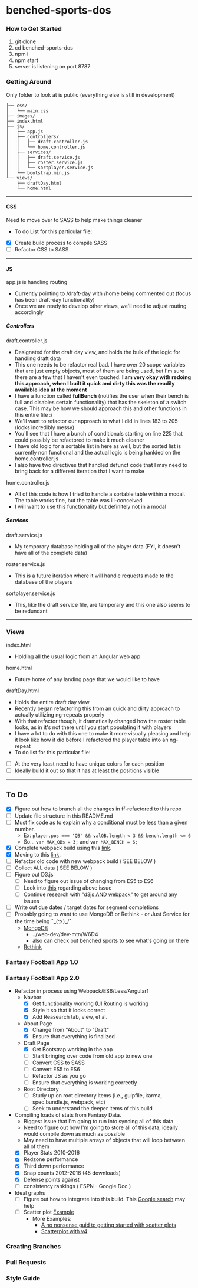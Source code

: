 # benched-sports-dos

### How to Get Started

1. git clone
2. cd benched-sports-dos
3. npm i
4. npm start
5. server is listening on port 8787

### Getting Around

Only folder to look at is public (everything else is still in development)

```public/
├── css/
│   └── main.css
├── images/
├── index.html
├── js/
│   ├── app.js
│   ├── controllers/
│   │   ├── draft.controller.js
│   │   └── home.controller.js
│   ├── services/
│   │   ├── draft.service.js
│   │   ├── roster.service.js
│   │   └── sortplayer.service.js
│   └── bootstrap.min.js
└── views/
    ├── draftDay.html
    └── home.html
```
***
#### CSS
Need to move over to SASS to help make things cleaner
- To do List for this particular file:
- [X] Create build process to compile SASS
- [ ] Refactor CSS to SASS

***
#### JS
app.js is handling routing 
- Currently pointing to /draft-day with /home being commented out (focus has been draft-day functionality)
- Once we are ready to develop other views, we'll need to adjust routing accordingly

##### Controllers
draft.controller.js
- Designated for the draft day view, and holds the bulk of the logic for handling draft data
- This one needs to be refactor real bad. I have over 20 scope variables that are just empty objects, most of them are being used, but I'm sure there are a few that I haven't even touched. **I am very okay with redoing this approach, when I built it quick and dirty this was the readily available idea at the moment**
- I have a function called **fullBench** (notifies the user when their bench is full and disables certain functionality) that has the skeleton of a switch case. This may be how we should approach this and other functions in this entire file :/
- We'll want to refactor our approach to what I did in lines 183 to 205 (looks incredibly messy)
- You'll see that I have a bunch of conditionals starting on line 225 that could possibly be refactored to make it much cleaner
- I have old logic for a sortable list in here as well, but the sorted list is currently non functional and the actual logic is being hanlded on the home.controller.js
- I also have two directives that handled defunct code that I may need to bring back for a different iteration that I want to make

home.controller.js
- All of this code is how I tried to handle a sortable table within a modal. The table works fine, but the table was ill-conceived
- I will want to use this functionality but definitely not in a modal

##### Services
draft.service.js
- My temporary database holding all of the player data (FYI, it doesn't have all of the complete data)

roster.service.js
- This is a future iteration where it will handle requests made to the database of the players

sortplayer.service.js
- This, like the draft service file, are temporary and this one also seems to be redundant 

***
### Views
index.html
- Holding all the usual logic from an Angular web app

home.html
- Future home of any landing page that we would like to have

draftDay.html
- Holds the entire draft day view
- Recently began refactoring this from an quick and dirty approach to actually utilizing ng-repeats properly
- With that refactor though, it dramatically changed how the roster table looks, as in it's not there until you start populating it with players
- I have a lot to do with this one to make it more visually pleasing and help it look like how it did before I refactored the player table into an ng-repeat
- To do list for this particular file:
- [ ] At the very least need to have unique colors for each position
- [ ] Ideally build it out so that it has at least the positions visible

***

## To Do
- [X] Figure out how to branch all the changes in ff-refactored to this repo
- [ ] Update file structure in this README.md
- [ ] Must fix code as to explain why a conditional must be less than a given number.
    * Ex: ```player.pos === 'QB' && valQB.length < 3 && bench.length <= 6```
    * So... ```var MAX_QBs = 3;``` and ```var MAX_BENCH = 6;```
- [X] Complete webpack build using this [link](http://blog.teamtreehouse.com/26017-2 "Title").
- [X] Moving to this [link](https://angularclass.github.io/NG6-starter/).
- [ ] Refactor old code with new webpack build ( SEE BELOW )
- [ ] Collect ALL data ( SEE BELOW )
- [ ] Figure out D3.js
    - [ ] Need to figure out issue of changing from ES5 to ES6
    - [ ] Look into [this](https://github.com/harytkon/d3-es6-webpack-boilerplate) regarding above issue
    - [ ] Continue research with "[d3js AND webpack](https://www.google.com/webhp?sourceid=chrome-instant&ion=1&espv=2&ie=UTF-8#q=d3js+AND+webpack&*)" to get around any issues
- [ ] Write out due dates / target dates for segment completions
- [ ] Probably going to want to use MongoDB or Rethink - or Just Service for the time being ¯\_(ツ)_/¯
    * [MongoDB](https://app.pluralsight.com/library/courses/mongoose-for-nodejs-mongodb/discussion)
        * ../web-dev/dev-mtn/W6D4
        * also can check out benched sports to see what's going on there
    * [Rethink](https://app.pluralsight.com/library/courses/rethinkdb-fundamentals/discussion)

### Fantasy Football App 1.0

### Fantasy Football App 2.0
- Refactor in process using Webpack/ES6/Less/Angular1
    * Navbar
        - [X] Get functionality working (UI Routing is working
        - [X] Style it so that it looks correct
        - [X] Add Reasearch tab, view, et al.
    * About Page
        - [X] Change from "About" to "Draft"
        - [X] Ensure that everything is finalized
    * Draft Page
        - [X] Get Bootstrap working in the app
        - [ ] Start bringing over code from old app to new one
        - [ ] Convert CSS to SASS
        - [ ] Convert ES5 to ES6
        - [ ] Refactor JS as you go
        - [ ] Ensure that everything is working correctly
    * Root Directory
        - [ ] Study up on root directory items (i.e., gulpfile, karma, spec.bundle.js, webpack, etc)
        - [ ] Seek to understand the deeper items of this build
- Compiling loads of stats from Fantasy Data.
    * Biggest issue that I'm going to run into syncing all of this data
    * Need to figure out how I'm going to store all of this data, ideally would compile down as much as possible
    * May need to have multiple arrays of objects that will loop between all of them
    - [X] Player Stats 2010-2016
    - [X] Redzone performance
    - [X] Third down performance
    - [X] Snap counts 2012-2016 (45 downloads)
    - [X] Defense points against
    - [ ] consistency rankings ( ESPN - Google Doc )

- Ideal graphs
    - [ ] Figure out how to integrate into this build. This [Google search](https://www.google.com/webhp?sourceid=chrome-instant&ion=1&espv=2&ie=UTF-8#q=%22ng6+starter%22+AND+d3&*) may help
    - [ ] Scatter plot [Example](http://bl.ocks.org/weiglemc/6185069)
        - More Examples:
            * [A no nonsense guid to getting started with scatter plots](http://matthewgladney.com/blog/data-science/no-nonsense-guide-getting-started-scatter-plots-d3-js-d3-csv/)
            * [Scatterplot with v4](https://bl.ocks.org/d3noob/6f082f0e3b820b6bf68b78f2f7786084)

### Creating Branches

### Pull Requests

### Style Guide
